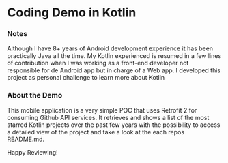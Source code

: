 # Coding Demo in Kotlin

### Notes

Although I have 8+ years of Android development experience it has been practically Java all the time. My Kotlin experienced is resumed in a few lines of contribution when I was working as a front-end developer not responsible for de Android app but in charge of a Web app. I developed this project as personal challenge to learn more about Kotlin

### About the Demo

This mobile application is a very simple POC that uses Retrofit 2 for consuming Github API services. It retrieves and shows a list of the most starred Kotlin projects over the past few years with the possibility to access a detailed view of the project and take a look at the each repos README.md.

Happy Reviewing!
